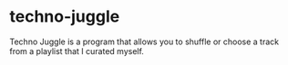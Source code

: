 # techno-juggle
Techno Juggle is a program that allows you to shuffle or choose a track from a playlist that I curated myself.
